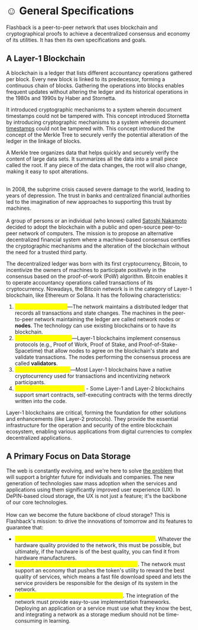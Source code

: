 # ☺️ General Specifications

Flashback is a peer-to-peer network that uses blockchain and cryptographical proofs to achieve a decentralized consensus and economy of its utilities. It has then its own specifications and goals.

## A Layer-1 Blockchain

A blockchain is a ledger that lists different accountancy operations gathered per block. Every new block is linked to its predecessor, forming a continuous chain of blocks. Gathering the operations into blocks enables frequent updates without altering the ledger and its historical operations in the 1980s and 1990s by Haber and Stornetta.&#x20;

It introduced cryptographic mechanisms to a system wherein document timestamps could not be tampered with. This concept introduced Stornetta by introducing cryptographic mechanisms to a system wherein document [timestamps](https://en.wikipedia.org/wiki/Timestamp) could not be tampered with. This concept introduced the concept of the Merkle Tree to securely verify the potential alteration of the ledger in the linkage of blocks.

A Merkle tree organizes data that helps quickly and securely verify the content of large data sets. It summarizes all the data into a small piece called the root. If any piece of the data changes, the root will also change, making it easy to spot alterations.

\
In 2008, the subprime crisis caused severe damage to the world, leading to years of depression. The trust in banks and centralized financial authorities led to the imagination of new approaches to supporting this trust by machines.\
\
A group of persons or an individual (who knows) called [Satoshi Nakamoto](https://bitcoin.org/bitcoin.pdf) decided to adopt the blockchain with a public and open-source peer-to-peer network of computers. The mission is to propose an alternative decentralized financial system where a machine-based consensus certifies the cryptographic mechanisms and the alteration of the blockchain without the need for a trusted third party.

The decentralized ledger was born with its first cryptocurrency, Bitcoin, to incentivize the owners of machines to participate positively in the consensus based on the proof-of-work (PoW) algorithm. Bitcoin enables it to operate accountancy operations called transactions of its cryptocurrency. Nowadays, the Bitcoin network is in the category of Layer-1 blockchain, like Ethereum or Solana. It has the following characteristics:

1. <mark style="color:yellow;">Decentralized Ledger</mark>—The network maintains a distributed ledger that records all transactions and state changes. The machines in the peer-to-peer network maintaining the ledger are called network nodes or **nodes**. The technology can use existing blockchains or to have its blockchain.
2. <mark style="color:yellow;">Consensus Mechanism</mark>—Layer-1 blockchains implement consensus protocols (e.g., Proof of Work, Proof of Stake, and Proof-of-Stake-Spacetime) that allow nodes to agree on the blockchain's state and validate transactions. The nodes performing the consensus process are called **validators**.&#x20;
3. <mark style="color:yellow;">Native Cryptocurrency</mark>—Most Layer-1 blockchains have a native cryptocurrency used for transactions and incentivizing network participants.&#x20;
4. <mark style="color:yellow;">Smart Contract Functionality</mark> - Some Layer-1 and Layer-2 blockchains support smart contracts, self-executing contracts with the terms directly written into the code.&#x20;

Layer-1 blockchains are critical, forming the foundation for other solutions and enhancements (like Layer-2 protocols). They provide the essential infrastructure for the operation and security of the entire blockchain ecosystem, enabling various applications from digital currencies to complex decentralized applications.

## A Primary Focus on Data Storage

The web is constantly evolving, and we're here to solve [the problem](../learn/depin-and-cloud-storage-1/the-problem.md) that will support a brighter future for individuals and companies. The new generation of technologies saw mass adoption when the services and applications using them significantly improved user experience (UX). In DePIN-based cloud storage, the UX is not just a feature; it's the backbone of our core technologies.\
\
How can we become the future backbone of cloud storage? This is Flashback's mission: to drive the innovations of tomorrow and its features to guarantee that:

* <mark style="color:yellow;">The storage providers must be profitable and competitive</mark>. Whatever the hardware quality provided to the network, this must be possible, but ultimately, if the hardware is of the best quality, you can find it from hardware manufacturers.
* <mark style="color:yellow;">The service providers must be efficient and cheap</mark>. The network must support an economy that pushes the token's utility to reward the best quality of services, which means a fast file download speed and lets the service providers be responsible for the design of its system in the network.
* <mark style="color:yellow;">The developers must be happy and decisive</mark>. The integration of the network must provide easy-to-use implementation frameworks. Deploying an application or a service must use what they know the best, and integrating a network as a storage medium should not be time-consuming in learning.
